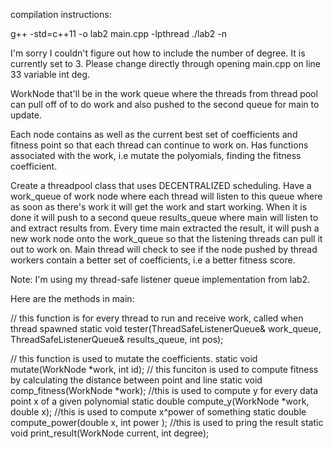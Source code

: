 compilation instructions:

g++ -std=c++11 -o lab2 main.cpp -lpthread
./lab2 -n <N>

I'm sorry I couldn't figure out how to include the number of degree. It is currently set to 3. Please change 
directly through opening main.cpp on line 33 variable int deg. 


WorkNode that'll be in the work queue where the threads from thread pool
can pull off of to do work and also pushed to the second queue for main
to update. 

Each node contains as well as the current best set
of coefficients and fitness point so that each thread can continue to work on.
Has functions associated with the work, i.e mutate the polyomials, finding the
fitness coefficient. 

Create a threadpool class that uses DECENTRALIZED scheduling.
Have a work_queue of work node where each thread will listen to
this queue where as soon as there's work it will get the work and
start working. When it is done it will push to a second queue results_queue
where main will listen to and extract results from. 
Every time main extracted the result, it will push a new work node onto the 
work_queue so that the listening threads can pull it out to work on. Main thread
will check to see if the node pushed by thread workers contain a better set
of coefficients, i.e a better fitness score. 

Note: I'm using my thread-safe listener queue implementation from lab2.

Here are the methods in main:

// this function is for every thread to run and receive work, called when thread spawned
static void tester(ThreadSafeListenerQueue<WorkNode>& work_queue, ThreadSafeListenerQueue<WorkNode>& results_queue, int pos);

// this function is used to mutate the coefficients. 
static void mutate(WorkNode *work, int id);
// this funciton is used to compute fitness by calculating the distance between point and line
static void comp_fitness(WorkNode *work);
//this is used to compute y for every data point x of a given polynomial
static double compute_y(WorkNode *work, double x);
//this is used to compute x^power of something
static double compute_power(double x, int power );
//this is used to pring the result
static void print_result(WorkNode current, int degree);
